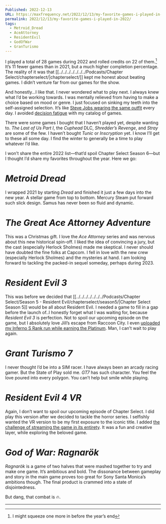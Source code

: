 ```yaml
---
Published: 2022-12-13
URL: https://maxfrequency.net/2022/12/13/my-favorite-games-i-played-in-2022/
permalink: 2022/12/13/my-favorite-games-i-played-in-2022/
tags:
  - Metroid_Dread
  - AceAttorney
  - ResidentEvil
  - GodOfWar
  - GranTurismo
---
```

I played a total of 28 games during 2022 and rolled credits on 22 of them.[^1] It’s 11 fewer games than in 2021, but a much higher completion percentage. The reality of it was that [[../../../../../../../Podcasts/Chapter Select/chapterselect/|chapterselect/]] kept me honest about beating games. I didn’t venture far from our games for the show.

And honestly…I like that. I never wondered what to play next. I always knew what I’d be working towards. I was mentally relieved from having to make a choice based on mood or genre. I just focused on sinking my teeth into the self-assigned selection. It’s like [Steve Jobs wearing the same outfit](https://www.cnn.com/2015/10/09/world/gallery/decision-fatigue-same-clothes/index.html) every day. I avoided [decision fatigue](https://en.wikipedia.org/wiki/Decision_fatigue) with my catalog of games.

There were some games I bought that I haven’t played yet, despite wanting to. *The Last of Us Part I*, the *Cuphead* DLC, *Shredder’s Revenge*, and *Stray* are some of the few. I haven’t bought *Tunic* or *Inscryption* yet. I know I’ll get to these all some day. I find the winter to generally be a time to play whatever I’d like.

I won’t share the entire 2022 list—that’d spoil Chapter Select Season 6—but I thought I’d share my favorites throughout the year. Here we go:
# *Metroid Dread*

I wrapped 2021 by starting *Dread* and finished it just a few days into the new year. A stellar game from top to bottom. Mercury Steam put forward such slick design. Samus has never been so fluid and dynamic.
# *The Great Ace Attorney Adventure*

This was a Christmas gift. I love the *Ace Attorney* series and was nervous about this new historical spin-off. I liked the idea of convincing a jury, but the cast (especially Herlock Sholmes) made me skeptical. I never should have doubted the fine folks at Capcom. I fell in love with the new crew (especially Herlock Sholmes) and the mysteries at hand. I am looking forward to tackling the packed-in sequel someday, perhaps during 2023.
# *Resident Evil 3*

This was before we decided that [[../../../../../../../Podcasts/Chapter Select/Season 5 - Resident Evil/chapterselect/season5/|Chapter Select Season 5]] would be all about Resident Evil. I needed a game to fill in a gap before the launch of..I honestly forget what I was waiting for, because *Resident Evil 3* is perfection. Not to spoil our upcoming episode on the game, but I absolutely love Jill’s escape from Raccoon City. I even [uploaded my Inferno S Rank run while earning the Platinum](https://youtu.be/knaAFUTLuCk). Man, I can’t wait to play again.
# *Grant Turismo 7*

I never thought I’d be into a SIM racer. I have always been an arcady racing gamer. But the State of Play sold me. *GT7* has such character. You feel the love poured into every polygon. You can’t help but smile while playing.
# *Resident Evil 4 VR*

Again, I don’t want to spoil our upcoming episode of Chapter Select. I did play this version after we decided to tackle the horror series. I selfishly wanted the VR version to be my first exposure to the iconic title. I added [the challenge of streaming the game in its entirety](https://youtube.com/playlist?list=PLxCxW3Sbhy5Z7jiYi0aoQAU0ZRIaBjNJR). It was a fun and creative layer, while exploring the beloved game.
# *God of War: Ragnarök*

*Ragnarök* is a game of two halves that were mashed together to try and make one game. It’s ambitious and bold. The dissonance between gameplay and story in the main game proves too great for Sony Santa Monica’s ambitions though. The final product is crammed into a state of disjointedness.

But dang, that combat is 🔥.

---
[^1]: I might squeeze one more in before the year’s end